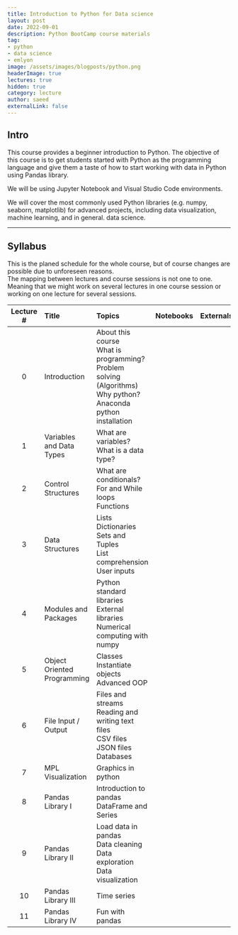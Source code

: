 ```yaml
---
title: Introduction to Python for Data science
layout: post
date: 2022-09-01
description: Python BootCamp course materials
tag:
- python
- data science
- emlyon
image: /assets/images/blogposts/python.png
headerImage: true
lectures: true
hidden: true
category: lecture
author: saeed
externalLink: false
---
```


## Intro

This course provides a beginner introduction to Python. The objective of this course is to get students started with Python as the programming language and give them a taste of how to start working with data in Python using Pandas library.

We will be using Jupyter Notebook and Visual Studio Code environments.

We will cover the most commonly used Python libraries (e.g. numpy, seaborn, matplotlib) for advanced projects, including data visualization, machine learning, and in general. data science.

---

## Syllabus

This is the planed schedule for the whole course, but of course changes are possible due to unforeseen reasons.
<br/>
<span class="evidence">The mapping between lectures and course sessions is not one to one. Meaning that we might work on several lectures in one course session or working on one lecture for several sessions.</span>

<table width="90%" class="styled-table">
    <thead>
        <tr>
            <th style="text-align: center; width:80px;">Lecture #</th>
            <th style="text-align: left;">Title</th>
            <th style="text-align: left;">Topics</th>
            <th style="text-align: center;">Notebooks</th>
            <th style="text-align: center;">Externals</th>
        </tr>
    </thead>
    <tbody>
        <tr class="active-row">
            <td style="text-align: center;">0</td>
            <td style="text-align: left;">Introduction</td>
            <td style="text-align: left;">About this course <br/>What is programming? <br/> Problem solving (Algorithms) <br/>Why python? <br/>Anaconda python installation</td>
            <td style="text-align: center;"></td>
            <td style="text-align: center;"></td>
        </tr>  
         <tr>
            <td style="text-align: center;">1</td>
            <td style="text-align: left;">Variables and Data Types</td>
            <td style="text-align: left;">What are variables? <br/>What is a data type?</td>
            <td style="text-align: center;"></td>
            <td style="text-align: center;"></td>
        </tr> 
        <tr>
            <td style="text-align: center;">2</td>
            <td style="text-align: left;">Control Structures</td>
            <td style="text-align: left;">What are conditionals? <br/>For and While loops <br/>Functions</td>
            <td style="text-align: center;"></td>
            <td style="text-align: center;"></td>
        </tr>
        <tr>
            <td style="text-align: center;">3</td>
            <td style="text-align: left;">Data Structures</td>
            <td style="text-align: left;">Lists <br/>Dictionaries <br/>Sets and Tuples <br/>List comprehension <br/>User inputs</td>
            <td style="text-align: center;"></td>
            <td style="text-align: center;"></td>
        </tr>
        <tr>
            <td style="text-align: center;">4</td>
            <td style="text-align: left;">Modules and Packages</td>
            <td style="text-align: left;">Python standard libraries <br/>External libraries <br/>Numerical computing with numpy</td>
            <td style="text-align: center;"></td>
            <td style="text-align: center;"></td>
        </tr>
        <tr>
            <td style="text-align: center;">5</td>
            <td style="text-align: left;">Object Oriented Programming</td>
            <td style="text-align: left;">Classes <br/>Instantiate objects <br/>Advanced OOP </td>
            <td style="text-align: center;"></td>
            <td style="text-align: center;"></td>
        </tr>
        <tr>
            <td style="text-align: center;">6</td>
            <td style="text-align: left;">File Input / Output</td>
            <td style="text-align: left;">Files and streams <br/>Reading and writing text files <br/>CSV files <br/>JSON files <br/>Databases</td>
            <td style="text-align: center;"></td>
            <td style="text-align: center;"></td>
        </tr> 
        <tr>
            <td style="text-align: center;">7</td>
            <td style="text-align: left;">MPL Visualization</td>
            <td style="text-align: left;">Graphics in python</td>
            <td style="text-align: center;"></td>
            <td style="text-align: center;"></td>
        </tr>  
        <tr>
            <td style="text-align: center;">8</td>
            <td style="text-align: left;">Pandas Library I</td>
            <td style="text-align: left;">Introduction to pandas <br/>DataFrame and Series</td>
            <td style="text-align: center;"></td>
            <td style="text-align: center;"></td>
        </tr>  
        <tr>
            <td style="text-align: center;">9</td>
            <td style="text-align: left;">Pandas Library II</td>
            <td style="text-align: left;">Load data in pandas <br/> Data cleaning <br/> Data exploration <br/> Data visualization</td>
            <td style="text-align: center;"></td>
            <td style="text-align: center;"></td>
        </tr>
        <tr>
            <td style="text-align: center;">10</td>
            <td style="text-align: left;">Pandas Library III</td>
            <td style="text-align: left;">Time series</td>
            <td style="text-align: center;"></td>
            <td style="text-align: center;"></td>
        </tr>
        <tr>
            <td style="text-align: center;">11</td>
            <td style="text-align: left;">Pandas Library IV</td>
            <td style="text-align: left;">Fun with pandas</td>
            <td style="text-align: center;"></td>
            <td style="text-align: center;"></td>
        </tr> 
    </tbody>
</table>


